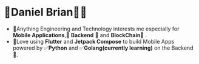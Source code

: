 # 🌟Daniel Brian🚀😃

- 💫Anything Engineering and Technology interests me especially for <b>Mobile Applications</b>,🌟 <b>Backend</b> 🌟 and <b>BlockChain</b>🌟 .
- 💫Love using <b>Flutter</b> and <b>Jetpack Compose</b> to build Mobile Apps powered by ✅<b>Python</b> and  ✅<b>Golang(currently learning)</b> on the Backend🎉.

